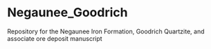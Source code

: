 # Negaunee_Goodrich
Repository for the Negaunee Iron Formation, Goodrich Quartzite, and associate ore deposit manuscript 
